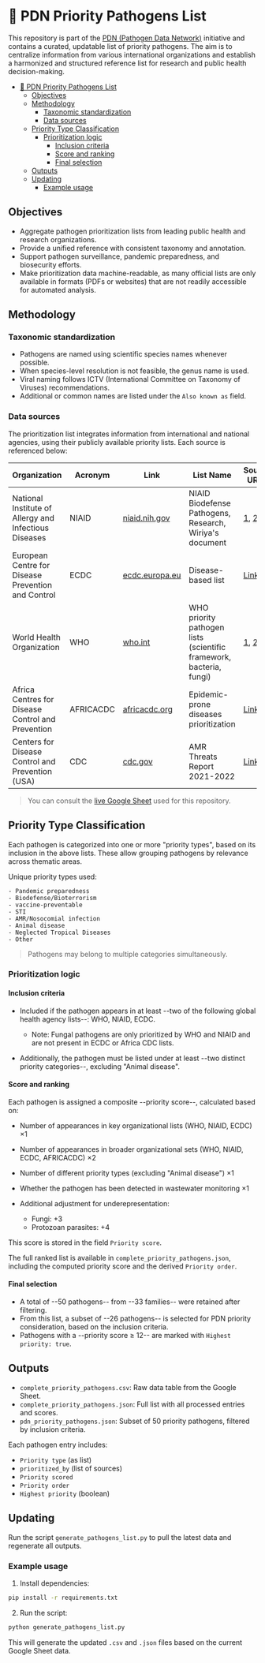 # 🦠 PDN Priority Pathogens List

This repository is part of the [PDN (Pathogen Data Network)](https://pathogendatanetwork.org/) initiative and contains a curated, updatable list of priority pathogens. The aim is to centralize information from various international organizations and establish a harmonized and structured reference list for research and public health decision-making.

- [🦠 PDN Priority Pathogens List](#-pdn-priority-pathogens-list)
  - [Objectives](#objectives)
  - [Methodology](#methodology)
    - [Taxonomic standardization](#taxonomic-standardization)
    - [Data sources](#data-sources)
  - [Priority Type Classification](#priority-type-classification)
    - [Prioritization logic](#prioritization-logic)
      - [Inclusion criteria](#inclusion-criteria)
      - [Score and ranking](#score-and-ranking)
      - [Final selection](#final-selection)
  - [Outputs](#outputs)
  - [Updating](#updating)
    - [Example usage](#example-usage)

## Objectives

- Aggregate pathogen prioritization lists from leading public health and research organizations.
- Provide a unified reference with consistent taxonomy and annotation.
- Support pathogen surveillance, pandemic preparedness, and biosecurity efforts.
- Make prioritization data machine-readable, as many official lists are only available in formats (PDFs or websites) that are not readily accessible for automated analysis.

## Methodology

### Taxonomic standardization

- Pathogens are named using scientific species names whenever possible.
- When species-level resolution is not feasible, the genus name is used.
- Viral naming follows ICTV (International Committee on Taxonomy of Viruses) recommendations.
- Additional or common names are listed under the `Also known as` field.

### Data sources

The prioritization list integrates information from international and national agencies, using their publicly available priority lists. Each source is referenced below:

| Organization                                          | Acronym   | Link                                            | List Name                                                           | Source URLs                                                                                                                                                                                                                                                          |
| ----------------------------------------------------- | --------- | ----------------------------------------------- | ------------------------------------------------------------------- | -------------------------------------------------------------------------------------------------------------------------------------------------------------------------------------------------------------------------------------------------------------------- |
| National Institute of Allergy and Infectious Diseases | NIAID     | [niaid.nih.gov](https://www.niaid.nih.gov/)     | NIAID Biodefense Pathogens, Research, Wiriya's document             | [1](https://www.niaid.nih.gov/research/niaid-biodefense-pathogens), [2](https://www.niaid.nih.gov/research-areas), [3](https://docs.google.com/document/d/1RY7u4TiTzBV_1T7Rthpn2gdU5pBwPnOc/edit)                                                                    |
| European Centre for Disease Prevention and Control    | ECDC      | [ecdc.europa.eu](https://www.ecdc.europa.eu/en) | Disease-based list                                                  | [Link](https://www.ecdc.europa.eu/en/all-topics)                                                                                                                                                                                                                     |
| World Health Organization                             | WHO       | [who.int](https://www.who.int/)                 | WHO priority pathogen lists (scientific framework, bacteria, fungi) | [1](https://www.who.int/publications/m/item/pathogens-prioritization-a-scientific-framework-for-epidemic-and-pandemic-research-preparedness), [2](https://www.who.int/publications/i/item/9789240093461), [3](https://www.who.int/publications/i/item/9789240060241) |
| Africa Centres for Disease Control and Prevention     | AFRICACDC | [africacdc.org](https://africacdc.org/)         | Epidemic-prone diseases prioritization                              | [Link](https://africacdc.org/download/risk-ranking-and-prioritization-of-epidemic-prone-diseases/)                                                                                                                                                                   |
| Centers for Disease Control and Prevention (USA)      | CDC       | [cdc.gov](https://www.cdc.gov/)                 | AMR Threats Report 2021-2022                                        | [Link](https://www.cdc.gov/antimicrobial-resistance/media/pdfs/antimicrobial-resistance-threats-update-2022-508.pdf)                                                                                                                                                 |

> You can consult the [live Google Sheet](https://docs.google.com/spreadsheets/d/1nrG329whDaeVv8BpocWUuSc-lgv-TJVf6RIxW3Bd8jg/edit?usp=sharing) used for this repository.

## Priority Type Classification

Each pathogen is categorized into one or more "priority types", based on its inclusion in the above lists. These allow grouping pathogens by relevance across thematic areas.

Unique priority types used:

```
- Pandemic preparedness
- Biodefense/Bioterrorism
- vaccine-preventable
- STI
- AMR/Nosocomial infection
- Animal disease
- Neglected Tropical Diseases
- Other
```

> Pathogens may belong to multiple categories simultaneously.

### Prioritization logic

#### Inclusion criteria

- Included if the pathogen appears in at least --two of the following global health agency lists--: WHO, NIAID, ECDC.

  - Note: Fungal pathogens are only prioritized by WHO and NIAID and are not present in ECDC or Africa CDC lists.
- Additionally, the pathogen must be listed under at least --two distinct priority categories--, excluding "Animal disease".

#### Score and ranking

Each pathogen is assigned a composite --priority score--, calculated based on:

- Number of appearances in key organizational lists (WHO, NIAID, ECDC) ×1
- Number of appearances in broader organizational sets (WHO, NIAID, ECDC, AFRICACDC) ×2
- Number of different priority types (excluding "Animal disease") ×1
- Whether the pathogen has been detected in wastewater monitoring ×1
- Additional adjustment for underepresentation:

  - Fungi: +3
  - Protozoan parasites: +4

This score is stored in the field `Priority score`.

The full ranked list is available in `complete_priority_pathogens.json`, including the computed priority score and the derived `Priority order`.

#### Final selection

- A total of --50 pathogens-- from --33 families-- were retained after filtering.
- From this list, a subset of --26 pathogens-- is selected for PDN priority consideration, based on the inclusion criteria.
- Pathogens with a --priority score ≥ 12-- are marked with `Highest priority: true`.

## Outputs

- `complete_priority_pathogens.csv`: Raw data table from the Google Sheet.
- `complete_priority_pathogens.json`: Full list with all processed entries and scores.
- `pdn_priority_pathogens.json`: Subset of 50 priority pathogens, filtered by inclusion criteria.

Each pathogen entry includes:

- `Priority type` (as list)
- `prioritized_by` (list of sources)
- `Priority scored`
- `Priority order`
- `Highest priority` (boolean)

## Updating

Run the script `generate_pathogens_list.py` to pull the latest data and regenerate all outputs.

### Example usage

1. Install dependencies:

```bash
pip install -r requirements.txt
```

2. Run the script:

```bash
python generate_pathogens_list.py
```

This will generate the updated `.csv` and `.json` files based on the current Google Sheet data.

